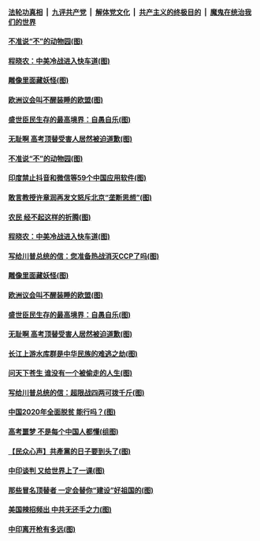 ####  [法轮功真相](../../../../basic/blob/master/README.md?t=07010331) &nbsp;|&nbsp; [九评共产党](../../../../9ping.md/blob/master/README.md?t=07010331) &nbsp;|&nbsp; [解体党文化](../../../../jtdwh.md/blob/master/README.md?t=07010331)  &nbsp;|&nbsp; [共产主义的终极目的](../../../../gczydzjmd.md/blob/master/README.md?t=07010331) &nbsp;|&nbsp; [魔鬼在统治我们的世界](../../../../mgztzwmdsj.md/blob/master/README.md?t=07010331) 

#### [不准说“不”的动物园(图)](../pages/p4/938192.md?t=07010331) 

#### [程晓农：中美冷战进入快车道(图)](../pages/p4/938157.md?t=07010331) 

#### [雕像里面藏妖怪(图)](../pages/p4/937959.md?t=07010331) 

#### [欧洲议会叫不醒装睡的欧盟(图)](../pages/p4/938033.md?t=07010331) 

#### [盛世臣民生存的最高境界：自愚自乐(图)](../pages/p4/938023.md?t=07010331) 

#### [无耻啊 高考顶替受害人居然被迫道歉(图)](../pages/p4/938030.md?t=07010331) 

#### [不准说“不”的动物园(图)](../pages/p4/938192.md?t=07010331) 

#### [印度禁止抖音和微信等59个中国应用软件(图)](../pages/p4/938164.md?t=07010331) 

#### [敢言教授许章润再发文怒斥北京“垄断思想”(图)](../pages/p4/938162.md?t=07010331) 

#### [农民 经不起这样的折腾(图)](../pages/p4/938158.md?t=07010331) 

#### [程晓农：中美冷战进入快车道(图)](../pages/p4/938157.md?t=07010331) 

#### [写给川普总统的信：您准备热战消灭CCP了吗(图)](../pages/p4/938153.md?t=07010331) 

#### [雕像里面藏妖怪(图)](../pages/p4/937959.md?t=07010331) 

#### [欧洲议会叫不醒装睡的欧盟(图)](../pages/p4/938033.md?t=07010331) 

#### [盛世臣民生存的最高境界：自愚自乐(图)](../pages/p4/938023.md?t=07010331) 

#### [无耻啊 高考顶替受害人居然被迫道歉(图)](../pages/p4/938030.md?t=07010331) 

#### [长江上游水库群是中华民族的难逃之劫(图)](../pages/p4/938022.md?t=07010331) 

#### [问天下苍生 谁没有一个被偷走的人生(图)](../pages/p4/938026.md?t=07010331) 

#### [写给川普总统的信：超限战四两可拨千斤(图)](../pages/p4/938021.md?t=07010331) 

#### [中国2020年全面脱贫 能行吗？(图)](../pages/p4/937928.md?t=07010331) 

#### [高考噩梦 不是每个中国人都懂(组图)](../pages/p4/937927.md?t=07010331) 

#### [【民众心声】共產黨的日子要到头了(图)](../pages/p4/937474.md?t=07010331) 

#### [中印谈判 又给世界上了一课(图)](../pages/p4/937868.md?t=07010331) 

#### [那些冒名顶替者 一定会替你“建设”好祖国的(图)](../pages/p4/937925.md?t=07010331) 

#### [美国辣招频出 中共无还手之力(图)](../pages/p4/937916.md?t=07010331) 

#### [中印离开枪有多远(图)](../pages/p4/937913.md?t=07010331) 

